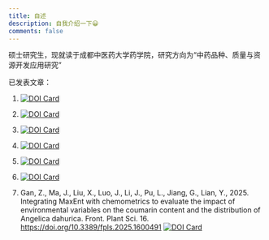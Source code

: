 ```yaml
---
title: 自述
description: 自我介绍一下😀
comments: false
---
```


硕士研究生，现就读于成都中医药大学药学院，研究方向为“中药品种、质量与资源开发应用研究”

已发表文章：

1. [![DOI Card](https://doicard.gankun.cn.ma/api/doi-card?doi=10.1016/j.ijbiomac.2024.133614)](https://doi.org/10.1016/j.ijbiomac.2024.133614)

2. [![DOI Card](https://doicard.gankun.cn.ma/api/doi-card?doi=10.1016/j.ijbiomac.2024.136473)](https://doi.org/10.1016/j.ijbiomac.2024.136473)

3. [![DOI Card](https://doicard.gankun.cn.ma/api/doi-card?doi=10.1016/j.ijbiomac.2024.135765)](https://doi.org/10.1016/j.ijbiomac.2024.135765)

4. [![DOI Card](https://doicard.gankun.cn.ma/api/doi-card?lang=zh&doi=10.13412/j.cnki.zyyl.20240712.001)](https://doi.org/10.13412/j.cnki.zyyl.20240712.001)

5. [![DOI Card](https://doicard.gankun.cn.ma/api/doi-card?doi=10.1016/j.ijbiomac.2025.145036)](https://doi.org/10.1016/j.ijbiomac.2025.145036)

6. [![DOI Card](https://doicard.gankun.cn.ma/api/doi-card?doi=10.1038/s41598-025-01756-y)](https://doi.org/10.1038/s41598-025-01756-y)

7. Gan, Z., Ma, J., Liu, X., Luo, J., Li, J., Pu, L., Jiang, G., Lian, Y., 2025. Integrating MaxEnt with chemometrics to evaluate the impact of environmental variables on the coumarin content and the distribution of Angelica dahurica. Front. Plant Sci. 16. https://doi.org/10.3389/fpls.2025.1600491
   [![DOI Card](https://doicard.gankun.cn.ma/api/doi-card?doi=10.3389/fpls.2025.1600491)](https://doi.org/10.3389/fpls.2025.1600491)
